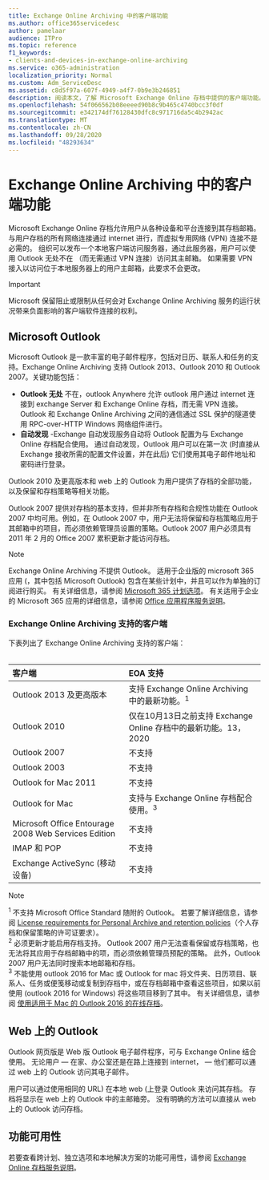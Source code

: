 ```yaml
---
title: Exchange Online Archiving 中的客户端功能
ms.author: office365servicedesc
author: pamelaar
audience: ITPro
ms.topic: reference
f1_keywords:
- clients-and-devices-in-exchange-online-archiving
ms.service: o365-administration
localization_priority: Normal
ms.custom: Adm_ServiceDesc
ms.assetid: c8d5f97a-607f-4949-a4f7-0b9e3b246851
description: 阅读本文，了解 Microsoft Exchange Online 存档中提供的客户端功能。
ms.openlocfilehash: 54f066562b08eeeed90b8c9b465c4740bcc3f0df
ms.sourcegitcommit: e342174df76128430dfc8c971716da5c4b2942ac
ms.translationtype: MT
ms.contentlocale: zh-CN
ms.lasthandoff: 09/28/2020
ms.locfileid: "48293634"
---
```

# <a name="client-features-in-exchange-online-archiving"></a>Exchange Online Archiving 中的客户端功能

Microsoft Exchange Online 存档允许用户从各种设备和平台连接到其存档邮箱。 与用户存档的所有网络连接通过 internet 进行，而虚拟专用网络 (VPN) 连接不是必需的。 组织可以发布一个本地客户端访问服务器，通过此服务器，用户可以使用 Outlook 无处不在 （而无需通过 VPN 连接）访问其主邮箱。 如果需要 VPN 接入以访问位于本地服务器上的用户主邮箱，此要求不会更改。
  
> [!IMPORTANT]
> Microsoft 保留阻止或限制从任何会对 Exchange Online Archiving 服务的运行状况带来负面影响的客户端软件连接的权利。
  
## <a name="microsoft-outlook"></a>Microsoft Outlook

Microsoft Outlook 是一款丰富的电子邮件程序，包括对日历、联系人和任务的支持。Exchange Online Archiving 支持 Outlook 2013、Outlook 2010 和 Outlook 2007。关键功能包括：
  
- **Outlook 无处** 不在，outlook Anywhere 允许 outlook 用户通过 internet 连接到 exchange Server 和 Exchange Online 存档，而无需 VPN 连接。 Outlook 和 Exchange Online Archiving 之间的通信通过 SSL 保护的隧道使用 RPC-over-HTTP Windows 网络组件进行。    
- **自动发现** -Exchange 自动发现服务自动将 Outlook 配置为与 Exchange Online 存档配合使用。 通过自动发现，Outlook 用户可以在第一次 (时直接从 Exchange 接收所需的配置文件设置，并在此后) 它们使用其电子邮件地址和密码进行登录。 

Outlook 2010 及更高版本和 web 上的 Outlook 为用户提供了存档的全部功能，以及保留和存档策略等相关功能。
  
Outlook 2007 提供对存档的基本支持，但并非所有存档和合规性功能在 Outlook 2007 中均可用。例如，在 Outlook 2007 中，用户无法将保留和存档策略应用于其邮箱中的项目，而必须依赖管理员设置的策略。Outlook 2007 用户必须具有 2011 年 2 月的 Office 2007 累积更新才能访问存档。
  
> [!NOTE]
> Exchange Online Archiving 不提供 Outlook。 适用于企业版的 microsoft 365 应用 (，其中包括 Microsoft Outlook) 包含在某些计划中，并且可以作为单独的订阅进行购买。 有关详细信息，请参阅 [Microsoft 365 计划选项](../office-365-platform-service-description/office-365-plan-options.md)。 有关适用于企业的 Microsoft 365 应用的详细信息，请参阅 [Office 应用程序服务说明](../office-applications-service-description/office-applications-service-description.md)。 
  
### <a name="clients-supported-by-exchange-online-archiving"></a>Exchange Online Archiving 支持的客户端

下表列出了 Exchange Online Archiving 支持的客户端：<br><br>
  
| 客户端 | EOA 支持 |
|:-----|:-----|
|Outlook 2013 及更高版本  <br/> |支持 Exchange Online Archiving 中的最新功能。<sup>1</sup> <br/> |
|Outlook 2010  <br/> |仅在10月13日之前支持 Exchange Online 存档中的最新功能。13，2020|
|Outlook 2007  <br/> |不支持 |
|Outlook 2003  <br/> |不支持  <br/> |
|Outlook for Mac 2011  <br/> |不支持  <br/> |
|Outlook for Mac  <br/> |支持与 Exchange Online 存档配合使用。<sup>3</sup> <br/> |
|Microsoft Office Entourage 2008 Web Services Edition  <br/> |不支持  <br/> |
|IMAP 和 POP  <br/> |不支持  <br/> |
|Exchange ActiveSync (移动设备)   <br/> |不支持  <br/> |
   
> [!NOTE]
> <sup>1</sup> 不支持 Microsoft Office Standard 随附的 Outlook。 若要了解详细信息，请参阅 [License requirements for Personal Archive and retention policies](https://support.office.com/article/Outlook-license-requirements-for-Exchange-features-46B6B7C5-C3CA-43E5-8424-1E2807917C99)（个人存档和保留策略的许可证要求）。 <br/> 
<sup>2</sup> 必须更新才能启用存档支持。 Outlook 2007 用户无法查看保留或存档策略，也无法将其应用于存档邮箱中的项，而必须依赖管理员预配的策略。 此外，Outlook 2007 用户无法同时搜索本地邮箱和存档。 <br/> 
<sup>3</sup> 不能使用 outlook 2016 for Mac 或 Outlook for mac 将文件夹、日历项目、联系人、任务或便笺移动或复制到存档中，或在存档邮箱中查看这些项目，如果以前使用 (outlook 2016 for Windows) 将这些项目移到了其中。 有关详细信息，请参阅 [使用适用于 Mac 的 Outlook 2016 的在线存档](https://support.office.com/article/Use-your-online-archive-with-Outlook-2016-for-Mac-45b8439c-2982-4b6b-9097-eed71dbfe238)。 

## <a name="outlook-on-the-web"></a>Web 上的 Outlook

Outlook 网页版是 Web 版 Outlook 电子邮件程序，可与 Exchange Online 结合使用。 无论用户 &mdash; 在家、办公室还是在路上连接到 internet， &mdash; 他们都可以通过 web 上的 Outlook 访问其电子邮件。
  
用户可以通过使用相同的 URL) 在本地 web (上登录 Outlook 来访问其存档。 存档将显示在 web 上的 Outlook 中的主邮箱旁。 没有明确的方法可以直接从 web 上的 Outlook 访问存档。
  
## <a name="feature-availability"></a>功能可用性

若要查看跨计划、独立选项和本地解决方案的功能可用性，请参阅 [Exchange Online 存档服务说明](exchange-online-archiving-service-description.md)。